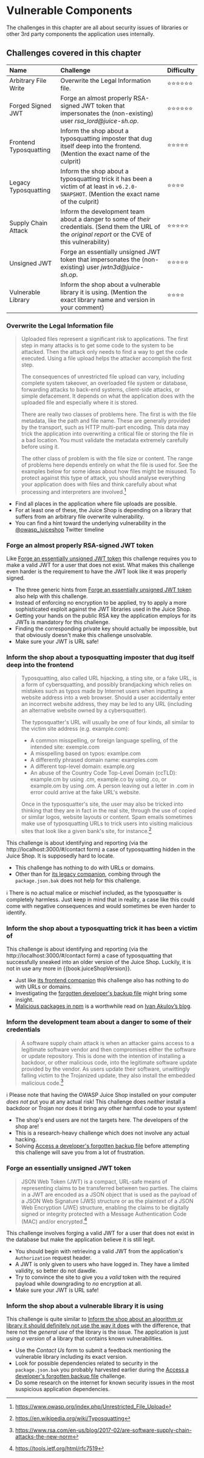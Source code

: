 # Vulnerable Components

The challenges in this chapter are all about security issues of
libraries or other 3rd party components the application uses internally.

## Challenges covered in this chapter

| Name                   | Challenge                                                                                                                                                | Difficulty                           |
|:-----------------------|:---------------------------------------------------------------------------------------------------------------------------------------------------------|:-------------------------------------|
| Arbitrary File Write   | Overwrite the Legal Information file.                                                                                                                    | ⭐⭐⭐⭐⭐⭐ |
| Forged Signed JWT      | Forge an almost properly RSA-signed JWT token that impersonates the (non-existing) user _rsa_lord@juice-sh.op_.                                          | ⭐⭐⭐⭐⭐⭐ |
| Frontend Typosquatting | Inform the shop about a typosquatting imposter that dug itself deep into the frontend. (Mention the exact name of the culprit)                           | ⭐⭐⭐⭐⭐       |
| Legacy Typosquatting   | Inform the shop about a typosquatting trick it has been a victim of at least in `v6.2.0-SNAPSHOT`. (Mention the exact name of the culprit)               | ⭐⭐⭐⭐             |
| Supply Chain Attack    | Inform the development team about a danger to some of _their_ credentials. (Send them the URL of the _original report_ or the CVE of this vulnerability) | ⭐⭐⭐⭐⭐       |
| Unsigned JWT           | Forge an essentially unsigned JWT token that impersonates the (non-existing) user _jwtn3d@juice-sh.op_.                                                  | ⭐⭐⭐⭐⭐       |
| Vulnerable Library     | Inform the shop about a vulnerable library it is using. (Mention the exact library name and version in your comment)                                     | ⭐⭐⭐⭐             |

### Overwrite the Legal Information file

> Uploaded files represent a significant risk to applications. The first
> step in many attacks is to get some code to the system to be attacked.
> Then the attack only needs to find a way to get the code executed.
> Using a file upload helps the attacker accomplish the first step.
>
> The consequences of unrestricted file upload can vary, including
> complete system takeover, an overloaded file system or database,
> forwarding attacks to back-end systems, client-side attacks, or simple
> defacement. It depends on what the application does with the uploaded
> file and especially where it is stored.
>
> There are really two classes of problems here. The first is with the
> file metadata, like the path and file name. These are generally
> provided by the transport, such as HTTP multi-part encoding. This data
> may trick the application into overwriting a critical file or storing
> the file in a bad location. You must validate the metadata extremely
> carefully before using it.
>
> The other class of problem is with the file size or content. The range
> of problems here depends entirely on what the file is used for. See
> the examples below for some ideas about how files might be misused. To
> protect against this type of attack, you should analyse everything
> your application does with files and think carefully about what
> processing and interpreters are involved.[^3]

* Find all places in the application where file uploads are possible.
* For at least one of these, the Juice Shop is depending on a library
  that suffers from an arbitrary file overwrite vulnerability.
* You can find a hint toward the underlying vulnerability in the
  [@owasp_juiceshop](https://twitter.com/owasp_juiceshop) Twitter
  timeline

### Forge an almost properly RSA-signed JWT token

Like
[Forge an essentially unsigned JWT token](#forge-an-essentially-unsigned-jwt-token)
this challenge requires you to make a valid JWT for a user that does not
exist. What makes this challenge even harder is the requirement to have
the JWT look like it was properly signed.

* The three generic hints from
  [Forge an essentially unsigned JWT token](#forge-an-essentially-unsigned-jwt-token)
  also help with this challenge.
* Instead of enforcing no encryption to be applied, try to apply a more
  sophisticated exploit against the JWT libraries used in the Juice
  Shop.
* Getting your hands on the public RSA key the application employs for
  its JWTs is mandatory for this challenge.
* Finding the corresponding private key should actually be impossible,
  but that obviously doesn't make this challenge unsolvable.
* Make sure your JWT is URL safe!

### Inform the shop about a typosquatting imposter that dug itself deep into the frontend

> Typosquatting, also called URL hijacking, a sting site, or a fake URL,
> is a form of cybersquatting, and possibly brandjacking which relies on
> mistakes such as typos made by Internet users when inputting a website
> address into a web browser. Should a user accidentally enter an
> incorrect website address, they may be led to any URL (including an
> alternative website owned by a cybersquatter).
>
> The typosquatter's URL will usually be one of four kinds, all similar
> to the victim site address (e.g. example.com):
>
> * A common misspelling, or foreign language spelling, of the intended
>   site: exemple.com
> * A misspelling based on typos: examlpe.com
> * A differently phrased domain name: examples.com
> * A different top-level domain: example.org
> * An abuse of the Country Code Top-Level Domain (ccTLD): example.cm by
>   using .cm, example.co by using .co, or example.om by using .om. A
>   person leaving out a letter in .com in error could arrive at the
>   fake URL's website.
>
> Once in the typosquatter's site, the user may also be tricked into
> thinking that they are in fact in the real site, through the use of
> copied or similar logos, website layouts or content. Spam emails
> sometimes make use of typosquatting URLs to trick users into visiting
> malicious sites that look like a given bank's site, for instance.[^1]

This challenge is about identifying and reporting (via the
http://localhost:3000/#/contact form) a case of typosquatting hidden in
the Juice Shop. It is supposedly hard to locate.

* This challenge has nothing to do with URLs or domains.
* Other than for
  [its legacy companion](#inform-the-shop-about-a-typosquatting-trick-it-has-been-a-victim-of),
  combing through the `package.json.bak` does not help for this
  challenge.

ℹ️ There is no actual malice or mischief included, as
the typosquatter is completely harmless. Just keep in mind that in
reality, a case like this could come with negative consequences and
would sometimes be even harder to identify.

### Inform the shop about a typosquatting trick it has been a victim of

This challenge is about identifying and reporting (via the
http://localhost:3000/#/contact form) a case of typosquatting that
successfully sneaked into an older version of the Juice Shop. Luckily,
it is not in use any more in {{book.juiceShopVersion}}.

* Just like
  [its frontend companion](#inform-the-shop-about-a-typosquatting-imposter-that-dug-itself-deep-into-the-frontend)
  this challenge also has nothing to do with URLs or domains.
* Investigating the
  [forgotten developer's backup file](sensitive-data-exposure.md#access-a-developers-forgotten-backup-file)
  might bring some insight.
* [Malicious packages in npm](https://iamakulov.com/notes/npm-malicious-packages/)
  is a worthwhile read on [Ivan Akulov’s blog](https://iamakulov.com).

### Inform the development team about a danger to some of their credentials

> A software supply chain attack is when an attacker gains access to a
> legitimate software vendor and then compromises either the software or
> update repository. This is done with the intention of installing a
> backdoor, or other malicious code, into the legitimate software update
> provided by the vendor. As users update their software, unwittingly
> falling victim to the Trojanized update, they also install the
> embedded malicious code.[^4]

ℹ️ Please note that having the OWASP Juice Shop
installed on your computer _does not_ put you at any actual risk! This
challenge does _neither_ install a backdoor or Trojan nor does it bring
any other harmful code to your system!

* The shop's end users are not the targets here. The developers of the
  shop are!
* This is a research-heavy challenge which does not involve any actual
  hacking.
* Solving
  [Access a developer's forgotten backup file](sensitive-data-exposure.md#access-a-developers-forgotten-backup-file)
  before attempting this challenge will save you from a lot of
  frustration.

### Forge an essentially unsigned JWT token

> JSON Web Token (JWT) is a compact, URL-safe means of representing
> claims to be transferred between two parties. The claims in a JWT are
> encoded as a JSON object that is used as the payload of a JSON Web
> Signature (JWS) structure or as the plaintext of a JSON Web Encryption
> (JWE) structure, enabling the claims to be digitally signed or
> integrity protected with a Message Authentication Code (MAC) and/or
> encrypted.[^2]

This challenge involves forging a valid JWT for a user that does not
exist in the database but make the application believe it is still
legit.

* You should begin with retrieving a valid JWT from the application's
  `Authorization` request header.
* A JWT is only given to users who have logged in. They have a limited
  validity, so better do not dawdle.
* Try to convince the site to give you a _valid_ token with the required
  payload while downgrading to _no_ encryption at all.
* Make sure your JWT is URL safe!

### Inform the shop about a vulnerable library it is using

This challenge is quite similar to
[Inform the shop about an algorithm or library it should definitely not use the way it does](cryptographic-issues.md#inform-the-shop-about-an-algorithm-or-library-it-should-definitely-not-use-the-way-it-does)
with the difference, that here not the _general use_ of the library is
the issue. The application is just using _a version_ of a library that
contains known vulnerabilities.

* Use the _Contact Us_ form to submit a feedback mentioning the
  vulnerable library including its exact version.
* Look for possible dependencies related to security in the
  `package.json.bak` you probably harvested earlier during the
  [Access a developer's forgotten backup file](sensitive-data-exposure.md#access-a-developers-forgotten-backup-file)
  challenge.
* Do some research on the internet for known security issues in the most
  suspicious application dependencies.

[^1]: https://en.wikipedia.org/wiki/Typosquatting
[^2]: https://tools.ietf.org/html/rfc7519
[^3]: https://www.owasp.org/index.php/Unrestricted_File_Upload
[^4]: https://www.rsa.com/en-us/blog/2017-02/are-software-supply-chain-attacks-the-new-norm
